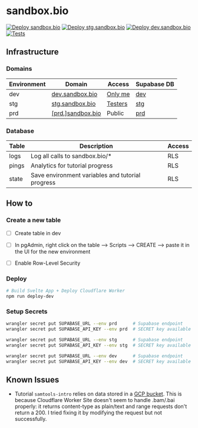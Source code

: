 # sandbox.bio

[![Deploy sandbox.bio](https://github.com/sandbox-bio/sandbox.bio/actions/workflows/deploy.yml/badge.svg)](https://github.com/sandbox-bio/sandbox.bio/actions/workflows/deploy.yml) [![Deploy stg.sandbox.bio](https://github.com/sandbox-bio/sandbox.bio/actions/workflows/deploy-stg.yml/badge.svg)](https://github.com/sandbox-bio/sandbox.bio/actions/workflows/deploy-stg.yml) [![Deploy dev.sandbox.bio](https://github.com/sandbox-bio/sandbox.bio/actions/workflows/deploy-dev.yml/badge.svg)](https://github.com/sandbox-bio/sandbox.bio/actions/workflows/deploy-dev.yml) [![Tests](https://github.com/robertaboukhalil/sandbox.bio/actions/workflows/tests.yml/badge.svg)](https://github.com/robertaboukhalil/sandbox.bio/actions/workflows/tests.yml)


## Infrastructure

### Domains

|Environment|Domain|Access|Supabase DB|
|-|-|-|-|
|dev|[dev.sandbox.bio](https://dev.sandbox.bio)|[Only me](https://dash.teams.cloudflare.com/77294754f453e7c64b6100ddcde89b84/access/apps)|[dev](https://app.supabase.io/project/bqjvxpdzkembvixymfae/editor/table)|
|stg|[stg.sandbox.bio](https://stg.sandbox.bio)|[Testers](https://dash.teams.cloudflare.com/77294754f453e7c64b6100ddcde89b84/access/apps)|[stg](https://app.supabase.io/project/rrwfplicenewptmeeteq/editor/table)|
|prd|[[prd.]sandbox.bio](https://prd.sandbox.bio)|Public|[prd](https://app.supabase.io/project/vjmttfnyctkivaeljytg/editor/table)|


### Database

|Table|Description|Access|
|-|-|-|
|logs|Log all calls to sandbox.bio/*|RLS|
|pings|Analytics for tutorial progress|RLS|
|state|Save environment variables and tutorial progress|RLS|


## How to

### Create a new table

- [ ] Create table in dev
- [ ] In pgAdmin, right click on the table --> Scripts --> CREATE --> paste it in the UI for the new environment
- [ ] Enable Row-Level Security


### Deploy

```bash
# Build Svelte App + Deploy Cloudflare Worker
npm run deploy-dev
```


### Setup Secrets

```bash
wrangler secret put SUPABASE_URL --env prd      # Supabase endpoint
wrangler secret put SUPABASE_API_KEY --env prd  # SECRET key available Supabase: Settings --> API

wrangler secret put SUPABASE_URL --env stg      # Supabase endpoint
wrangler secret put SUPABASE_API_KEY --env stg  # SECRET key available Supabase: Settings --> API

wrangler secret put SUPABASE_URL --env dev      # Supabase endpoint
wrangler secret put SUPABASE_API_KEY --env dev  # SECRET key available Supabase: Settings --> API
```

## Known Issues

* Tutorial `samtools-intro` relies on data stored in a [GCP bucket](https://console.cloud.google.com/storage/browser/sandbox.bio/data). This is because Cloudflare Worker Site doesn't seem to handle .bam/.bai properly: it returns content-type as plain/text and range requests don't return a 200. I tried fixing it by modifying the request but not successfully.
